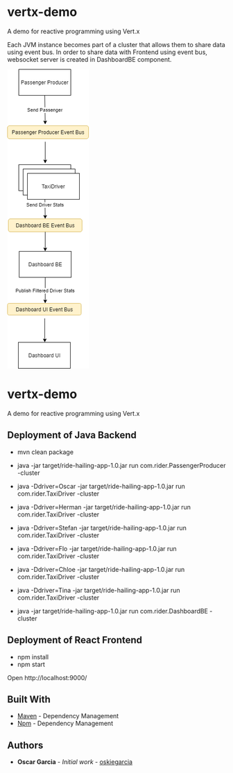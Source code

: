 # vertx-demo
A demo for reactive programming using Vert.x

Each JVM instance becomes part of a cluster that allows them to share data using event bus.
In order to share data with Frontend using event bus, websocket server is created in DashboardBE component. 


![Application Architecture](https://github.com/oskiegarcia/vertx-demo/blob/master/archi.png)


# vertx-demo

A demo for reactive programming using Vert.x


## Deployment of Java Backend

* mvn clean package

* java -jar target/ride-hailing-app-1.0.jar  run com.rider.PassengerProducer -cluster


* java -Ddriver=Oscar -jar target/ride-hailing-app-1.0.jar  run com.rider.TaxiDriver -cluster
* java -Ddriver=Herman -jar target/ride-hailing-app-1.0.jar  run com.rider.TaxiDriver -cluster
* java -Ddriver=Stefan -jar target/ride-hailing-app-1.0.jar  run com.rider.TaxiDriver -cluster
* java -Ddriver=Flo -jar target/ride-hailing-app-1.0.jar  run com.rider.TaxiDriver -cluster
* java -Ddriver=Chloe -jar target/ride-hailing-app-1.0.jar  run com.rider.TaxiDriver -cluster
* java -Ddriver=Tina -jar target/ride-hailing-app-1.0.jar  run com.rider.TaxiDriver -cluster


* java  -jar target/ride-hailing-app-1.0.jar  run com.rider.DashboardBE -cluster

## Deployment of React Frontend

* npm install
* npm start

Open http://localhost:9000/


## Built With

* [Maven](https://maven.apache.org/) - Dependency Management
* [Npm](https://www.npmjs.com/) - Dependency Management


## Authors

* **Oscar Garcia** - *Initial work* - [oskiegarcia](https://github.com/oskiegarcia)




